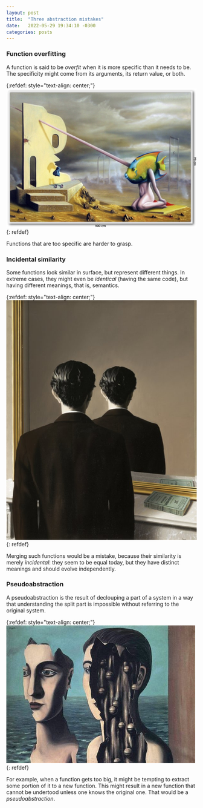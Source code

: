 ```yaml
---
layout: post
title:  "Three abstraction mistakes"
date:   2022-05-29 19:34:10 -0300
categories: posts
---
```


### Function overfitting
A function is said to be *overfit* when it is more specific than it needs to be.
The specificity might come from its arguments, its return value, or both.

{:refdef: style="text-align: center;"}
![a-demora-wendell-well](/assets/images/a-demora-wendell-well.jpg)
{: refdef}

Functions that are too specific are harder to grasp.

### Incidental similarity

Some functions look similar in surface, but represent different things.
In extreme cases, they might even be *identical* (having the same code), but having different meanings, that is, semantics.

{:refdef: style="text-align: center;"}
![la-reproduction-interdite](/assets/images/la-reproduction-interdite.jpg)
{: refdef}

Merging such functions would be a mistake, because their similarity is merely *incidental*: they seem to be equal today, but they have distinct meanings and should evolve independently.

### Pseudoabstraction
A pseudoabstraction is the result of declouping a part of a system in a way that understanding the split part is impossible without referring to the original system.

{:refdef: style="text-align: center;"}
![magrete-the-double-secret](/assets/images/magrette-the-double-secret.jpg)
{: refdef}

For example, when a function gets too big, it might be tempting to extract some portion of it to a new function.
This might result in a new function that cannot be undertood unless one knows the original one.
That would be a *pseudoabstraction*.
